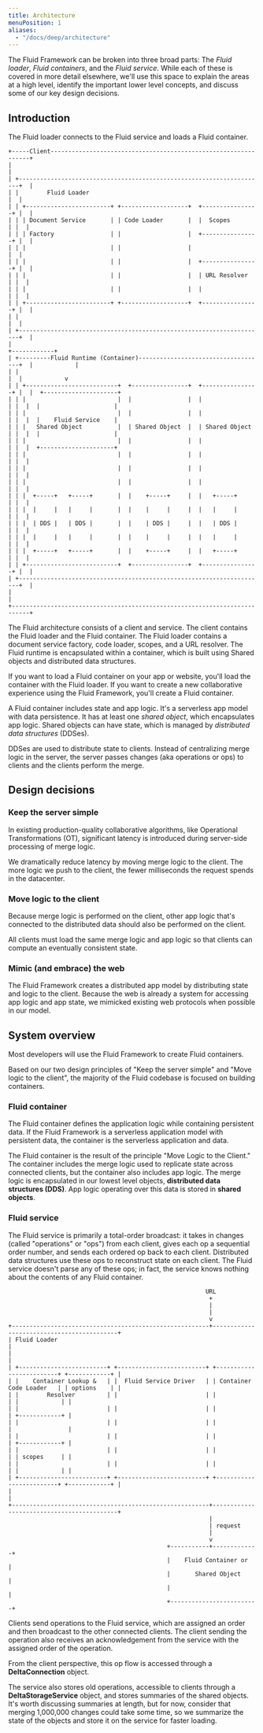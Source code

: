 ```yaml
---
title: Architecture
menuPosition: 1
aliases:
  - "/docs/deep/architecture"
---
```


The Fluid Framework can be broken into three broad parts: The *Fluid loader*, *Fluid containers*, and the *Fluid
service*. While each of these is covered in more detail elsewhere, we'll use this space to explain the areas at a high
level, identify the important lower level concepts, and discuss some of our key design decisions.

## Introduction

The Fluid loader connects to the Fluid service and loads a Fluid container.

```goat
+-----Client----------------------------------------------------------------+
|                                                                           |
| +----------------------------------------------------------------------+  |
| |        Fluid Loader                                                  |  |
| | +------------------------+ +-------------------+  +----------------+ |  |
| | | Document Service       | | Code Loader       |  |  Scopes        | |  |
| | | Factory                | |                   |  +----------------+ |  |
| | |                        | |                   |                     |  |
| | |                        | |                   |  +----------------+ |  |
| | |                        | |                   |  | URL Resolver   | |  |
| | |                        | |                   |  |                | |  |
| | +------------------------+ +-------------------+  +----------------+ |  |
| |                                                                      |  |
| +----------------------------------------------------------------------+  |
|                                                                           +------------+
| +---------Fluid Runtime (Container)------------------------------------+  |            |
| |                                                                      |  |            v
| | +--------------------------+  +----------------+  +----------------+ |  |  +---------------------+
| | |                          |  |                |  |                | |  |  |                     |
| | |                          |  |                |  |                | |  |  |    Fluid Service    |
| | |   Shared Object          |  | Shared Object  |  | Shared Object  | |  |  |                     |
| | |                          |  |                |  |                | |  |  +---------------------+
| | |                          |  |                |  |                | |  |
| | |                          |  |                |  |                | |  |
| | |                          |  |                |  |                | |  |
| | |  +-----+   +-----+       |  |    +-----+     |  |   +-----+      | |  |
| | |  |     |   |     |       |  |    |     |     |  |   |     |      | |  |
| | |  | DDS |   | DDS |       |  |    | DDS |     |  |   | DDS |      | |  |
| | |  |     |   |     |       |  |    |     |     |  |   |     |      | |  |
| | |  +-----+   +-----+       |  |    +-----+     |  |   +-----+      | |  |
| | +--------------------------+  +----------------+  +----------------+ |  |
| +----------------------------------------------------------------------+  |
|                                                                           |
+---------------------------------------------------------------------------+
```

The Fluid architecture consists of a client and service. The
client contains the Fluid loader and the Fluid container. The Fluid loader contains a document service factory, code
loader, scopes, and a URL resolver. The Fluid runtime is encapsulated within a container, which is built using Shared
objects and distributed data structures.

If you want to load a Fluid container on your app or website, you'll load the container with the Fluid loader. If you
want to create a new collaborative experience using the Fluid Framework, you'll create a Fluid container.

A Fluid container includes state and app logic. It's a serverless app model with data persistence. It has at least one
*shared object*, which encapsulates app logic. Shared objects can have state, which is managed by *distributed data
structures* (DDSes).

DDSes are used to distribute state to clients. Instead of centralizing merge logic in the
server, the server passes changes (aka operations or ops) to clients and the clients perform the merge.

## Design decisions

### Keep the server simple

In existing production-quality collaborative algorithms, like Operational Transformations (OT), significant latency is
introduced during server-side processing of merge logic.

We dramatically reduce latency by moving merge logic to the client. The more logic we push to the client, the fewer
milliseconds the request spends in the datacenter.

### Move logic to the client

Because merge logic is performed on the client, other app logic that's connected to the distributed data should also be
performed on the client.

All clients must load the same merge logic and app logic so that clients can compute an eventually consistent state.

### Mimic (and embrace) the web

The Fluid Framework creates a distributed app model by distributing state and logic to the client. Because the web is
already a system for accessing app logic and app state, we mimicked existing web protocols when possible in our model.

## System overview

Most developers will use the Fluid Framework to create Fluid containers.

Based on our two design principles of "Keep the server simple" and "Move logic to the client", the majority of the Fluid
codebase is focused on building containers.

### Fluid container

The Fluid container defines the application logic while containing persistent data. If the Fluid Framework is a
serverless application model with persistent data, the container is the serverless application and data.

The Fluid container is the result of the principle "Move Logic to the Client." The container includes the merge logic
used to replicate state across connected clients, but the container also includes app logic. The merge logic is
encapsulated in our lowest level objects, **distributed data structures (DDS)**. App logic operating over this data is
stored in **shared objects**.

### Fluid service

The Fluid service is primarily a total-order broadcast: it takes in changes (called "operations" or "ops") from each
client, gives each op a sequential order number, and sends each ordered op back to each client. Distributed data
structures use these ops to reconstruct state on each client. The Fluid service doesn't parse any of these ops; in fact,
the service knows nothing about the contents of any Fluid container.

```goat
                                                        URL
                                                         +
                                                         |
                                                         |
                                                         v
+--------------------------------------------------------+-------------------------------------------+
| Fluid Loader                                                                                       |
|                                                                                                    |
| +-------------------------+ +-------------------------+ +-------------------------+ +------------+ |
| |    Container Lookup &   | |  Fluid Service Driver   | | Container Code Loader   | | options    | |
| |        Resolver         | |                         | |                         | |            | |
| |                         | |                         | |                         | +------------+ |
| |                         | |                         | |                         |                |
| |                         | |                         | |                         | +------------+ |
| |                         | |                         | |                         | | scopes     | |
| |                         | |                         | |                         | |            | |
| +-------------------------+ +-------------------------+ +-------------------------+ +------------+ |
|                                                                                                    |
+--------------------------------------------------------+-------------------------------------------+
                                                         |
                                                         | request
                                                         |
                                                         v
                                             +-----------+-------------+
                                             |    Fluid Container or   |
                                             |       Shared Object     |
                                             |                         |
                                             +-------------------------+
```

Clients send operations to the Fluid service, which are assigned an order and then broadcast to the other connected
clients. The client sending the operation also receives an acknowledgement from the service with the assigned order of
the operation.

From the client perspective, this op flow is accessed through a **DeltaConnection** object.

The service also stores old operations, accessible to clients through a **DeltaStorageService** object, and stores
summaries of the shared objects. It's worth discussing summaries at length, but for now, consider that merging
1,000,000 changes could take some time, so we summarize the state of the objects and store it on the service for faster
loading.
